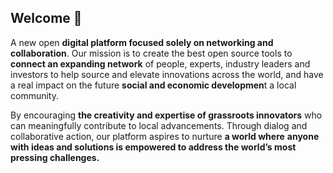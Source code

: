 ## Welcome 👋

A new open **digital platform focused solely on networking and collaboration**. Our mission is to create the best open source tools to **connect an expanding network** of people, experts, industry leaders and investors to help source and elevate innovations across the world, and have a real impact on the future **social and economic developmen**t a local community. 

By encouraging **the creativity and expertise of grassroots innovators** who can meaningfully contribute to local advancements. Through dialog and collaborative action, our platform aspires to nurture **a world where** **anyone with ideas and solutions is empowered to address the world’s most pressing challenges.**

<!--

**Here are some ideas to get you started:**

🙋‍♀️ A short introduction - what is your organization all about?
🌈 Contribution guidelines - how can the community get involved?
👩‍💻 Useful resources - where can the community find your docs? Is there anything else the community should know?
🍿 Fun facts - what does your team eat for breakfast?
🧙 Remember, you can do mighty things with the power of [Markdown](https://guides.github.com/features/mastering-markdown/)
-->
